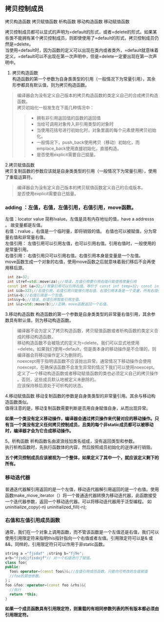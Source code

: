 ## 拷贝控制成员
拷贝构造函数 拷贝赋值函数 析构函数 移动构造函数 移动赋值函数   

拷贝控制成员都可以显式的声明为=default的形式，或者=delete的形式。如果某些类不能拥有某个拷贝控制成员，则即使使用了=default的形式，拷贝控制成员仍然是=delete。  
当使用=default时，因为函数的定义可以出现在类内或者类外，=default就意味着定义，=default可以不出现在第一次声明中，但是=delete一定要出现在第一次声明中。  

1. 拷贝构造函数  
构造函数的第一个参数为自身类类型的引用（一般情况下为常量引用），其余形参都具有默认值，则为拷贝构造函数。  
>编译器会为没有定义自己版本的拷贝构造函数的类定义自己的合成拷贝构造函数。  
拷贝初始化一般发生在下面几种情况中： 
>>- 拥有非引用返回值的函数的返回值  
>>- 当给可调用对象传入非引用类型的对象时  
>>- 当使用花括号进行初始化时，对象里面的每个元素使用拷贝初始化。  
>>- 一般情况下，push_back使用拷贝（移动）初始化，而emplace_back使用直接初始化，直接构造。   
>>- 是否使用explicit需要自己掂量。  

2.拷贝赋值函数   
拷贝复制函数的参数应该就是自身类类型的引用（一般情况下为常量引用），使用了重载运算符。  
>编译器会为没有定义自己版本的拷贝赋值函数定义自己的合成版本。  
>是否使用explicit需要自己掂量。  

### adding ：左值，右值，左值引用，右值引用，move函数。
左值：locator value 简称lvalue。左值是具有内存地址的值，have a addresss 。  故变量都是左值。  
右值：rvalue 。右值是一个临时量，即将销毁的值。  右值也可以被赋值，分为常量右值和非常量右值。   
左值引用： 左值引用可以引用左值，也可以引用右值。引用右值时，一般使用的是常量引用。     
右值引用： 右值引用只可以引用右值。右值引用本身是变量是一个左值。  
move函数生成一个对象的右值，使用move函数之后就意味着我们移后不会再使用移后源。  
```c++
 int za=32;
 int &tref=std::move(za);//错误，左值引用要引用右值只能使用常量引用
 const int &a=32;//常量引用可以引用右值。等价于 const int temp=32; const int &a=temp;
 int &&b=323;//右值引用，右值引用只能够引用右值，右值引用本身是一个变量，所有右值引用本身是一个左值。
 int&x=b;//右值引用是一个左值。
 int&&y=b;//错误，右值引用智能引用左值。
 int &&z=std::move(b);//正确，move函数返回一个右值。
 ```
3.移动构造函数
构造函数的第一个参数是自身类类型的非常量右值引用，其余参数具有默认值，则为移动构造函数。
>编译器不会为定义了拷贝构造函数，拷贝赋值函数或者析构函数的类定义合成的移动构造函数。  
>移动构造函数不会被隐式的定义为=delete。我们可以显式地使用=delete。如果我们使用=default，但是类本身的移动操作是不合理的，则编译器会将移动操作定义为删除的。  
>noexcept用于指明该函数不应该抛出异常，通常情况下移动操作会使用noexcept，在确保该函数不会发生异常的情况下我们可以使用noexcept。  
>定义了一个移动构造函数或者移动赋值函数的类也必须定义自己的拷贝操作 。否则，这些成员默认地被定义未删除的。  
>应该保持移后源处于可析构的状态。  

4.移动赋值函数
移动复制函数的参数是自身类类型的非常量引用。其余与移动构造函数类似。  
值得注意的是，移动复制函数需要判断是否用自身赋值自身，从而出现异常。  

**如果一个类没有定义移动操作，编译器会通过拷贝操作来代替对应的移动操作。只有当一个类没有定义任何拷贝控制成员，且类的每个非static成员都可以被移动时，编译器才会为它合成移动操作。**  

5。析构函数 
析构函数名由波浪线加类名组成，没有返回类型和参数。  
执行析构函数时，先执行函数体的内容，然后按照成员初始化的逆序进行销毁。    

**五个拷贝控制成员应该被视为一个整体，如果定义了其中一个，就应该定义剩下的所有。**

### 移动迭代器
普通迭代器解引用返回的是一个左值，移动迭代器解引用返回的是一个右值。使用函数make_move_iterator（）将一个普通迭代器转换为移动迭代器，此函数接受一个迭代器参数，返回一个移动迭代器。可以将移动迭代器用于泛型编程。 如 uninitialize_copy(-n) uninitialized_fill(-n);  

### 右值和左值引用成员函数
通常，我们在一个对象上调用函数，而不管该函数是一个左值还是右值，我们可以使用引用限定符来指明this指针指向一个右值或者左值。引用限定符可以是& 或&&，同样的，引用限定符只可以作用于非static函数。
```c++
string a ="fjsdaf" ;string b="fj9e";
a+b="fjsdijfisdojf"// 对一个右值进行了赋值。
class foo{
public:
  foo& operator=(const foo&)&;//左值引用成员函数，只能向可修改的左值赋值
  //foo的其他参数。
}；
foo &foo::operator=(const foo &rhs)&{
  //执行
  return *this;
}
``` 
**如果一个成员函数具有引用限定符，则重载的有相同参数列表的所有版本都必须由引用限定符。**
